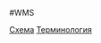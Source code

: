 #WMS

[Схема](https://www.mindomo.com/ru/mindmap/7bb97407a7c24551bb735393600849ee)
[Терминология](https://docs.google.com/spreadsheets/d/1jQiqCef0HGuPmuafTrYqWR4KgAPgB8TKLj9qNriB9sc/edit?usp=sharing)
